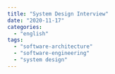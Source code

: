 ```yaml
---
title: "System Design Interview"
date: "2020-11-17"
categories:
  - "english"
tags:
  - "software-architecture"
  - "software-engineering"
  - "system design"
---
```

